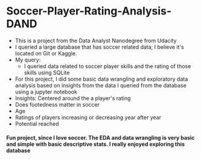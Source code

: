 # Soccer-Player-Rating-Analysis-DAND
- This is a project from the Data Analyst Nanodegree from Udacity
- I queried a large database that has soccer related data; I believe it's located on Git or Kaggle.
- My query:
  - I queried data related to soccer player skills and the rating of those skills using SQLite
- For this project, I did some basic data wrangling and exploratory data analysis based on insights from the data I queried from the database using a jupyter notebook
 - Insights: Centered around the a player's rating
  - Does footedness matter in soccer
  - Age
  - Ratings of players increasing or decreasing year after year
  - Potential reached
  
#### Fun project, since I love soccer.  The EDA and data wrangling is very basic and simple with basic descriptive stats.  I really enjoyed exploring this database 
  
    
